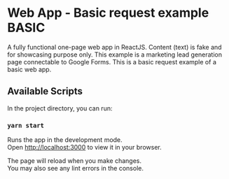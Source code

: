 # Web App - Basic request example BASIC

A fully functional one-page web app in ReactJS. Content (text) is fake and for showcasing purpose only. This example is a marketing lead generation page connectable to Google Forms. This is a basic request example of a basic web app.

## Available Scripts

In the project directory, you can run:

### `yarn start`

Runs the app in the development mode.\
Open [http://localhost:3000](http://localhost:3000) to view it in your browser.

The page will reload when you make changes.\
You may also see any lint errors in the console.
